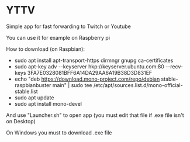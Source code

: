 # YTTV
Simple app for fast  forwarding to Twitch or Youtube

You can use it for example on Raspberry pi

How to download (on Raspbian):

- sudo apt install apt-transport-https dirmngr gnupg ca-certificates
- sudo apt-key adv --keyserver hkp://keyserver.ubuntu.com:80 --recv-keys 3FA7E0328081BFF6A14DA29AA6A19B38D3D831EF
- echo "deb https://download.mono-project.com/repo/debian stable-raspbianbuster main" | sudo tee /etc/apt/sources.list.d/mono-official-stable.list
- sudo apt update
- sudo apt install mono-devel

And use "Launcher.sh" to open app (you must edit that file if .exe file isn't on Desktop)

On Windows you must to download .exe file
